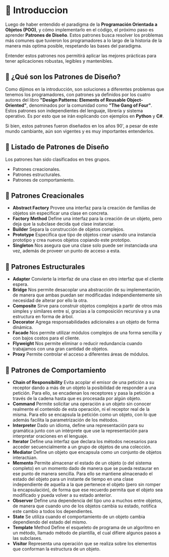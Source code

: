 # 💬 Introduccion
Luego de haber entendido el paradigma de la **Programación Orientada a Objetos (POO)**, y cómo implementarlo en el código, el próximo paso es aprender **Patrones de Diseño**. Estos patrones busca resolver los problemas más comunes que tuvieron los programadores a lo largo de la historia de la manera más optima posible, respetando las bases del paradigma.

Entender estos patrones nos permitirá aplicar las mejores prácticas para tener aplicaciones robustas, legibles y mantenibles. 
## 🤔 ¿Qué son los Patrones de Diseño?
Como dijimos en la introducción, son soluciones a diferentes problemas que tenemos los programadores, con patrones ya definidos por los cuatro autores del libro **"Design Patterns: Elements of Reusable Object-Oriented"**, denominados por la comunidad como **"The Gang of Four"**. Estos patrones son independientes del lenguaje, librería y sistema operativo. Es por esto que se irán explicando con ejemplos en **Python** y **C#**.

Si bien, estos patrones fueron diseñados en los años 90', a pesar de este mundo cambiante, aún son vigentes y es muy importantes entenderlos.

## 📜 Listado de Patrones de Diseño

Los patrones han sido clasificados en tres grupos.
- Patrones creacionales.
- Patrones estructurales.
- Patrones de comportamiento.

## 🧠 Patrones Creacionales
- **Abstract Factory** Provee una interfaz para la creación de familias de objetos sin especificar una clase en concreta.
- **Factory Method** Define una interfaz para la creación de un objeto, pero deja que la subclase decida qué clase instanciar.
- **Builder** Separa la construcción de objetos complejos.
- **Prototype** Especifica que tipo de objetos crear usando una instancia prototipo y crea nuevos objetos copiando este prototipo.
- **Singleton** Nos asegura que una clase solo puede ser instanciada una vez, además de proveer un punto de acceso a esta.

## 🔧 Patrones Estructurales
- **Adapter** Convierte la interfaz de una clase en otro interfaz que el cliente espera.
- **Bridge** Nos permite desacoplar una abstracción de su implementación, de manera que ambas puedan ser modificadas independientemente sin necesidad de alterar por ello la otra.
- **Composite** Sirve para construir objetos complejos a partir de otros más simples y similares entre sí, gracias a la composición recursiva y a una estructura en forma de árbol.
- **Decorator** Agrega responsabilidades adicionales a un objeto de forma dinámica.
- **Facade** Nos permite utilizar módulos complejos de una forma sencilla y con bajos costos para el cliente.
- **Flyweight** Nos permite eliminar o reducir redundancia cuando trabajamos con una gran cantidad de objetos.
- **Proxy** Permite controlar el acceso a diferentes áreas de módulos.

## 🦾 Patrones de Comportamiento
- **Chain of Responsibility** Evita acoplar el emisor de una petición a su receptor dando a más de un objeto la posibilidad de responder a una petición. Para ello, se encadenan los receptores y pasa la petición a través de la cadena hasta que es procesada por algún objeto.
- **Command** Permite solicitar una operación a un objeto sin conocer realmente el contenido de esta operación, ni el receptor real de la misma. Para ello se encapsula la petición como un objeto, con lo que además facilita la parametrización de los métodos.
- **Interpreter** Dado un idioma, define una representación para su gramática junto con un intérprete que use la representación para interpretar oraciones en el lenguaje.
- **Iterator** Define una interfaz que declara los métodos necesarios para acceder secuencialmente a un grupo de objetos de una colección.
- **Mediator** Define un objeto que encapsula como un conjunto de objetos interactúan.
- **Memento** Permite almacenar el estado de un objeto (o del sistema completo) en un momento dado de manera que se pueda restaurar en ese punto de manera sencilla. Para ello se mantiene almacenado el estado del objeto para un instante de tiempo en una clase independiente de aquella a la que pertenece el objeto (pero sin romper la encapsulación), de forma que ese recuerdo permita que el objeto sea modificado y pueda volver a su estado anterior.
- **Observer** Define una dependencia del tipo uno a muchos entre objetos, de manera que cuando uno de los objetos cambia su estado, notifica este cambio a todos los dependientes.
- **State** Se utiliza cuando el comportamiento de un objeto cambia dependiendo del estado del mismo.
- **Template** Method Define el esqueleto de programa de un algoritmo en un método, llamado método de plantilla, el cual difiere algunos pasos a las subclases.
- **Visitor** Representa una operación que se realiza sobre los elementos que conforman la estructura de un objeto.